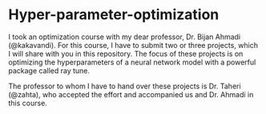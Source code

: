 # Hyper-parameter-optimization
I took an optimization course with my dear professor, Dr. Bijan Ahmadi (@kakavandi). For this course, I have to submit two or three projects, which I will share with you in this repository. The focus of these projects is on optimizing the hyperparameters of a neural network model with a powerful package called ray tune.

The professor to whom I have to hand over these projects is Dr. Taheri (@zahta), who accepted the effort and accompanied us and Dr. Ahmadi in this course.

